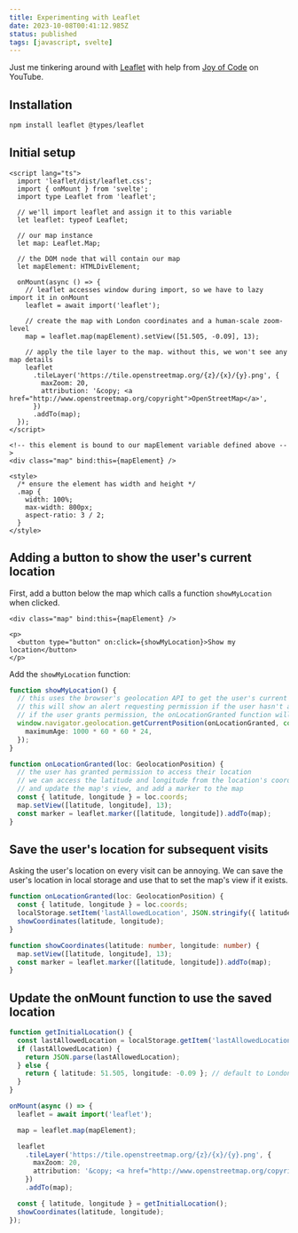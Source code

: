 ```yaml
---
title: Experimenting with Leaflet
date: 2023-10-08T00:41:12.985Z
status: published
tags: [javascript, svelte]
---
```


<script>
  import Leaflet from './Leaflet.svelte';
</script>

Just me tinkering around with [Leaflet](https://leafletjs.com/examples/quick-start/) with help from [Joy of Code](https://www.youtube.com/watch?v=RuM4KHTZqD4) on YouTube.

<Leaflet/>

## Installation

```bash
npm install leaflet @types/leaflet
```

## Initial setup

```svelte
<script lang="ts">
  import 'leaflet/dist/leaflet.css';
  import { onMount } from 'svelte';
  import type Leaflet from 'leaflet';

  // we'll import leaflet and assign it to this variable
  let leaflet: typeof Leaflet;

  // our map instance
  let map: Leaflet.Map;

  // the DOM node that will contain our map
  let mapElement: HTMLDivElement;

  onMount(async () => {
    // leaflet accesses window during import, so we have to lazy import it in onMount
    leaflet = await import('leaflet');

    // create the map with London coordinates and a human-scale zoom-level
    map = leaflet.map(mapElement).setView([51.505, -0.09], 13);

    // apply the tile layer to the map. without this, we won't see any map details
    leaflet
      .tileLayer('https://tile.openstreetmap.org/{z}/{x}/{y}.png', {
        maxZoom: 20,
        attribution: '&copy; <a href="http://www.openstreetmap.org/copyright">OpenStreetMap</a>',
      })
      .addTo(map);
  });
</script>

<!-- this element is bound to our mapElement variable defined above -->
<div class="map" bind:this={mapElement} />

<style>
  /* ensure the element has width and height */
  .map {
    width: 100%;
    max-width: 800px;
    aspect-ratio: 3 / 2;
  }
</style>
```

## Adding a button to show the user's current location

First, add a button below the map which calls a function `showMyLocation` when clicked.

```svelte
<div class="map" bind:this={mapElement} />

<p>
  <button type="button" on:click={showMyLocation}>Show my location</button>
</p>
```

Add the `showMyLocation` function:

```typescript
function showMyLocation() {
  // this uses the browser's geolocation API to get the user's current location
  // this will show an alert requesting permission if the user hasn't already granted it
  // if the user grants permission, the onLocationGranted function will be called
  window.navigator.geolocation.getCurrentPosition(onLocationGranted, console.error, {
    maximumAge: 1000 * 60 * 60 * 24,
  });
}

function onLocationGranted(loc: GeolocationPosition) {
  // the user has granted permission to access their location
  // we can access the latitude and longitude from the location's coords property
  // and update the map's view, and add a marker to the map
  const { latitude, longitude } = loc.coords;
  map.setView([latitude, longitude], 13);
  const marker = leaflet.marker([latitude, longitude]).addTo(map);
}
```

## Save the user's location for subsequent visits

Asking the user's location on every visit can be annoying. We can save the user's location in local storage and use that to set the map's view if it exists.

```typescript
function onLocationGranted(loc: GeolocationPosition) {
  const { latitude, longitude } = loc.coords;
  localStorage.setItem('lastAllowedLocation', JSON.stringify({ latitude, longitude }));
  showCoordinates(latitude, longitude);
}

function showCoordinates(latitude: number, longitude: number) {
  map.setView([latitude, longitude], 13);
  const marker = leaflet.marker([latitude, longitude]).addTo(map);
}
```

## Update the onMount function to use the saved location

```typescript
function getInitialLocation() {
  const lastAllowedLocation = localStorage.getItem('lastAllowedLocation');
  if (lastAllowedLocation) {
    return JSON.parse(lastAllowedLocation);
  } else {
    return { latitude: 51.505, longitude: -0.09 }; // default to London
  }
}

onMount(async () => {
  leaflet = await import('leaflet');

  map = leaflet.map(mapElement);

  leaflet
    .tileLayer('https://tile.openstreetmap.org/{z}/{x}/{y}.png', {
      maxZoom: 20,
      attribution: '&copy; <a href="http://www.openstreetmap.org/copyright">OpenStreetMap</a>',
    })
    .addTo(map);

  const { latitude, longitude } = getInitialLocation();
  showCoordinates(latitude, longitude);
});
```
